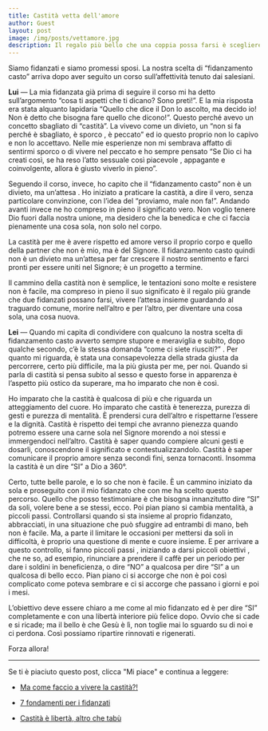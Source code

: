 ```yaml
---
title: Castità vetta dell'amore
author: Guest
layout: post
image: /img/posts/vettamore.jpg
description: Il regalo più bello che una coppia possa farsi è scegliere la castità per vivere questo tempo di prova. I frutti della castità si riconoscono subito e, soprattutto, portano la relazione davvero in cima all'amore. Questa è la testimonianza di due promessi sposi che abbiamo avuto il regalo di incontrare qualche settimana fa. Non perdetevela!
---
```


Siamo fidanzati e siamo promessi sposi. La nostra scelta di “fidanzamento casto” arriva dopo aver seguito un corso sull’affettività tenuto dai salesiani.

**Lui** &mdash; La mia fidanzata già prima di seguire il corso mi ha detto sull’argomento “cosa ti aspetti che ti dicano? Sono preti!”. E la mia risposta era stata alquanto lapidaria “Quello che dice il Don lo ascolto, ma decido io! Non è detto che bisogna fare quello che dicono!”. Questo perché avevo un concetto sbagliato di “castità”. La vivevo come un divieto, un “non si fa perché è sbagliato, è sporco , è peccato” ed io questo proprio non lo capivo e non lo accettavo. Nelle mie esperienze non mi sembrava affatto di sentirmi sporco o di vivere nel peccato e ho sempre pensato “Se Dio ci ha creati così, se ha reso l’atto sessuale così piacevole , appagante e coinvolgente, allora è giusto viverlo in pieno”. 

Seguendo il corso, invece, ho capito che il “fidanzamento casto” non è un divieto, ma un’attesa  . Ho iniziato  a praticare la castità, a dire il vero, senza particolare convinzione, con l’idea del “proviamo, male non fa!”. Andando avanti invece ne ho compreso in pieno il significato vero. Non voglio tenere Dio fuori dalla nostra unione, ma desidero che la benedica e che ci faccia pienamente una cosa sola, non solo nel corpo.

La castità per me è avere rispetto ed amore verso il proprio corpo e quello della partner che non è mio, ma è del Signore. Il fidanzamento casto quindi non è un divieto ma un’attesa per far crescere il nostro sentimento e farci pronti per essere uniti nel Signore; è un progetto a termine. 

Il cammino della castità non è semplice, le tentazioni sono molte e resistere non è facile, ma compreso in pieno il suo significato è il regalo più grande che due fidanzati possano farsi, vivere l’attesa insieme guardando al traguardo comune, morire nell’altro e per l’altro, per diventare una cosa sola, una cosa nuova.

**Lei** &mdash; Quando mi capita di condividere con qualcuno la nostra scelta di fidanzamento casto avverto sempre stupore e meraviglia e subito, dopo qualche secondo, c’è la stessa domanda “come ci siete riusciti?” .
Per quanto mi riguarda, è stata una consapevolezza della strada giusta da percorrere, certo più difficile, ma la più giusta per me, per noi. Quando si parla di castità si pensa subito al sesso e questo forse in apparenza è l’aspetto più ostico da superare, ma ho imparato che non è così.

Ho imparato che la castità è qualcosa di più e che riguarda un atteggiamento del cuore. Ho imparato che castità è tenerezza, purezza di gesti e purezza di mentalità. È prendersi cura dell’altro e rispettarne l’essere e la dignità. Castità è rispetto dei tempi che avranno pienezza quando potremo essere una carne sola nel Signore morendo a noi stessi e immergendoci nell’altro. Castità è saper quando compiere alcuni gesti e dosarli, conoscendone il significato e contestualizzandolo. Castità è saper comunicare il proprio amore senza secondi fini, senza tornaconti. Insomma la castità è un dire “SI” a Dio a 360°.

Certo, tutte belle parole, e lo so che non è facile. È un cammino iniziato da sola e proseguito con il mio fidanzato che con me ha scelto questo percorso. Quello che posso testimoniare è che bisogna innanzitutto dire “SI” da soli, volere bene a se stessi, ecco. Poi pian piano si cambia mentalità, a piccoli passi. Controllarsi quando si sta insieme al proprio fidanzato, abbracciati, in una situazione che può sfuggire ad entrambi di mano, beh non è facile. Ma, a parte il limitare le occasioni per mettersi da soli in difficoltà, è proprio una questione di  mente e cuore insieme. E per arrivare a questo controllo, si fanno piccoli passi , iniziando a darsi piccoli obiettivi , che ne so, ad esempio, rinunciare a prendere il caffè per un periodo per dare i soldini in beneficienza, o dire “NO” a qualcosa per dire “SI” a un qualcosa di bello ecco. Pian piano ci si accorge che non è poi così complicato come poteva sembrare e ci si accorge che passano i giorni e poi i mesi. 

L’obiettivo deve essere chiaro a me come al mio fidanzato ed è per dire “SI” completamente e con una libertà interiore più felice dopo. Ovvio che si cade e si ricade; ma il bello è che Gesù è lì, non toglie mai lo sguardo su di noi e ci perdona. Così possiamo ripartire rinnovati e rigenerati. 

Forza allora! 



---
Se ti è piaciuto questo post, clicca "Mi piace" e continua a leggere:

- [Ma come faccio a vivere la castità?!](http://5p2p.it/2014/01/21/ma-come-vivere-la-castita.html)

- [7 fondamenti per i fidanzati](http://5p2p.it/2013/11/08/sette-pilastri.html)

- [Castità è libertà, altro che tabù](http://5p2p.it/2013/05/10/castita-liberta.html)
